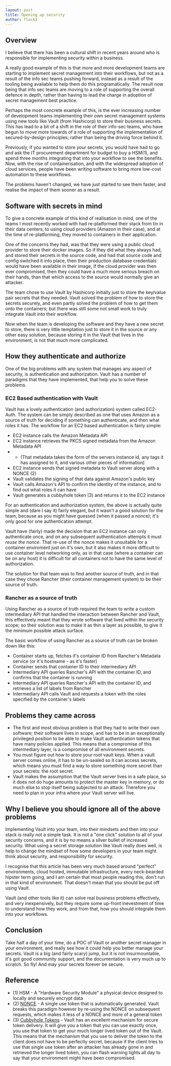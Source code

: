 ```yaml
---
layout: post
title: Opening up security
author: flock3
---
```


## Overview

I believe that there has been a cultural shift in recent years around who is responsible for implementing security within a business.


A really good example of this is that more and more development teams are starting to implement secret management into their workflows, but not as a result of the info sec teams pushing forward, instead as a result of the tooling being available to help them do this programatically.  The result now being that info sec teams are moving to a role of supporting the overall defence in depth, rather than having to lead the charge in adoption of secret management best practice.

Perhaps the most concrete example of this, is the ever increasing number of development teams implementing 
their own secret management systems using new tools like Vault (from Hashicorp) to store their business secrets. This has lead to a bit of a shift in the role of their info-sec teams, who have begun to move more towards of a role of supporting the implementation of secured-by-design principles; rather than being the driving force behind it.

Previously, if you wanted to store your secrets, you would have had to go and ask the IT procurement department for budget to buy a HSM(1), and spend three months integrating that into your workflow to see the benefits. Now, with the rise of containerisation, and with the widespread adoption of
cloud services, people have been writing software to bring more low-cost automation to these workflows. 

The problems haven't changed, we have just started to see them faster, and realise the impact of them sooner as a result.

## Software with secrets in mind

To give a concrete example of this kind of realisation in mind, one of the teams I most recently worked with had re-platformed their stack
from tin in their data centers; to using cloud providers (Amazon in their case), and at the time of re-platforming, they moved to containers in
their application. 

One of the concerns they had, was that they were using a public cloud provider to store their docker images. So if they
did what they always had, and stored their secrets in the source code, and had that source code and config switched it into place, then their 
production database credentials would have been available in their image, if the cloud provider was then ever compromised, then they could 
have a much more serious breach on their hands, than that which access to the source would normally give an attacker.

The team chose to use Vault by Hashicorp initially just to store the key/value pair secrets that they needed. Vault solved the problem of 
how to store the secrets securely, and even partly solved the problem of how to get them onto the containers; but there was still some not small
work to truly integrate Vault into their workflow.

Now when the team is developing the software and they have a new secret to store, there is very little temptation just to store it in the source
or any other easy solution, because storing it in the Vault that lives in the environment, is not that much more complicated.

## How they authenticate and authorize

One of the big problems with any system that manages any aspect of security, is authentication and authorization. Vault has a number of paradigms 
that they have implemented, that help you to solve these problems.

### EC2 Based authentication with Vault

Vault has a lovely authentication (and authorization) system called EC2-Auth. The system can be simply described as one that uses Amazon
as a source of truth for deciding if something can authenticate, and then what roles it has.  The workflow for an EC2 based authentication is fairly simple:

* EC2 instance calls the Amazon Metadata API 
* EC2 instance retrieves the PKCS signed metadata from the Amazon Metadata API
* * (That metadata takes the form of the servers instance id, any tags it has assigned to it, and various other pieces of information)
* EC2 instance sends that signed metadata to Vault server along with a NONCE (2)
* Vault validates the signing of that data against Amazon's public key 
* Vault calls Amazon's API to confirm the identity of the instance, and to find out what roles it can have
* Vault generates a cubbyhole token (3) and returns it to the EC2 instance

For an authentication and authorization system, the above is actually quite simple and (dare I say it) fairly elegant, but it wasn't a good solution for the 
team, because as you might have guessed (when it passed a nonce); it's only good for one authentication attempt.

Vault have (fairly) made the decision that an EC2 instance can only authenticate once, and on any subsequent authentication attempts it must _reuse the nonce_.
That re-use of the nonce makes it unsuitable for a container enviroment just on it's own, but it also makes it more difficult to use container level networking
only, as in that case (where a container can be on any host) it is difficult for all containers not to have the same level of authorization.

The solution for that team was to find another source of truth, and in that case they chose Rancher (their container management system) to be their source of truth.

### Rancher as a source of truth

Using Rancher as a source of truth required the team to write a custom intermediary API that handled the interaction between Rancher and Vault, this effectively meant
that they wrote software that lived within the security scope; so their solution was to make it as thin a layer as possible, to give it the minimum possible
attack surface.

The basic workflow of using Rancher as a source of truth can be broken down like this:

* Container starts up, fetches it's container ID from Rancher's Metadata service (or it's hostname - as it's faster)
* Container sends that container ID to their intermediary API
* Intermediary API queries Rancher's API with the container ID, and confirms that the container is running
* Intermediary API queries Rancher's API with the container ID, and retrieves a list of labels from Rancher
* Intermediary API calls Vault and requests a token with the roles specified by the container's labels

## Problems they came across

* The first and most obvious problem is that they had to write their own software; their software lives in scope, and has to be in an exceptionally privileged position to be able to make Vault authentication tokens that have many policies applied. This means that a compromise of this intermediary layer, is a compromise of all environment secrets.
* You must figure out how to store your root vault keys. When a vault server comes online, it has to be un-sealed so it can access secrets, which means you must find a way to store something more secret than your secrets: the root secret.
* Vault makes the assumption that the Vault server lives in a safe place, so it does not do huge amounts to protect the master key in memory, or do much else to stop itself being subjected to an attack. Therefore you need to plan in your infra where your Vault server will live.



## Why I believe you should ignore all of the above problems

Implementing Vault into your team, into their mindsets and then into your stack is really not a simple task. It is not a "one click" solution to all of your security concerns, and it is by no means a silver bullet of increased security.  What using a secret storage solution like Vault really does well, is help to change the mindset of how some developers in your team might think about security, and responsibility for security. 

I recognise that this article has been very much based around "perfect" environments, cloud hosted, immutable infrastructure, every neck-bearded hipster term going, and I am certain that most people reading this, don't run in that kind of environment.  That doesn't mean that you should be put off using Vault.

Vault (and other tools like it) can solve real business problems effectively, and very inexpensively, but they require some up-front inevestment of time to understand how they work, and from that, how you should integrate them into your workflows.

## Conclusion

Take half a day of your time, do a POC of Vault or another secret manager in your environment, and really see how it could help you better manage your secrets.  Vault is a big (and fairly scary) jump, but it is not insurmountable, it's got good community support, and the documentation is very much up to scratch.  So fly! And may your secrets forever be secure.


## Reference

* (1) HSM - A "Hardware Security Module" a physical device designed to locally and securely encrypt data
* (2) [NONCE](https://en.wikipedia.org/wiki/Cryptographic_nonce) - A single use token that is automatically generated.  Vault breaks this paradigm however by re-using the NONCE on subsequent requests, which makes it less of a NONCE and more of a general token
* (3) [Cubbyhole Tokens](https://www.vaultproject.io/docs/concepts/response-wrapping.html) - Vault has an excellent mechanism for secure token delivery.  It will give you a token that you can use exactly once, you use that token to get your much longer lived token out of the Vault.  This means that the mechanism that you use to deliver the token to the client does not have to be perfectly secret, because if the client tries to use that single use token after an attacker has already gone in and retrieved the longer lived token, you can flash warning lights all day to say that your environment might have been compromised.
